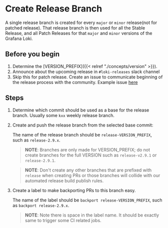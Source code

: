 # Create Release Branch

A single release branch is created for every `major` or `minor` release(not for patched release). That release
branch is then used for all the Stable Release, and all Patch Releases for that `major` and `minor` versions of the Grafana Loki.

## Before you begin

1. Determine the [VERSION_PREFIX]({{< relref "./concepts/version" >}}).
1. Announce about the upcoming release in `#loki-releases` slack channel
1. Skip this for patch release. Create an issue to communicate beginning of the release process with the community. Example issue [here](https://github.com/grafana/loki/issues/10468)

## Steps

1. Determine which commit should be used as a base for the release branch. Usually some `kxx` weekly release branch.

1. Create and push the release branch from the selected base commit:

    The name of the release branch should be `release-VERSION_PREFIX`, such as `release-2.9.x`.

	> **NOTE**: Branches are only made for VERSION_PREFIX; do not create branches for the full VERSION such as `release-v2.9.1` or `release-2.9.1`.

    > **NOTE**: Don't create any other branches that are prefixed with `release` when creating PRs or
    those branches will collide with our automated release build publish rules.

1. Create a label to make backporting PRs to this branch easy.

   The name of the label should be `backport release-VERSION_PREFIX`, such as `backport release-2.9.x`.

   > **NOTE**: Note there is space in the label name. It should be exactly same to trigger some CI related jobs.
